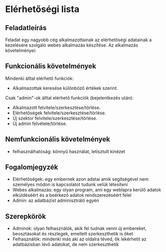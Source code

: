 # Elérhetőségi lista
## Feladatleírás
Feladat egy nagyobb cég alkalmazottainak az elérhetőségi adatainak a kezelésére szolgáló webes alkalmazás készítése. Az alkalmazás követelményei:
## Funkcionális követelmények
Mindenki álltal elérhető funkciók:
- Alkalmazottak keresése különböző értékek szerint.

Csak "admin"-ok álltal elérhető funkciók (bejelentkezés után):
- Alkalmazott felvitele/szerkesztése/törlése.
- Elérhetőségek felvitele/szerkesztése/törlése.
- Új szektor felvitele/szerkesztése/törlése.
- Új admin felvétele/törlése.
## Nemfunkcionális követelmények
- felhasználhatóság: könnyű használat, letisztult kinézet
## Fogalomjegyzék
- Elérhetőségek: egy embernek azon adatai amik segítségével nem személyes módon is kapcsolatot tudunk velük létesíteni
- Webes alkalmazás: egy olyan program, ami egy weblapra kerülő adatok elküldéséért és a beérkező adatok rendszerezéséért felel
- Admin: az adatbázist adminisztráló egyén
## Szerepkörök
- Adminok: olyan felhasználók, akik fel tudnak venni új embereket, beosztásokat és részlegek, emellett szerkeszthetik is őket
- Felhasználók: mindenki más aki az oldalra téved, ők lekérhetit az adatbázisban lévő adatokat, de nem szerkeszthetik